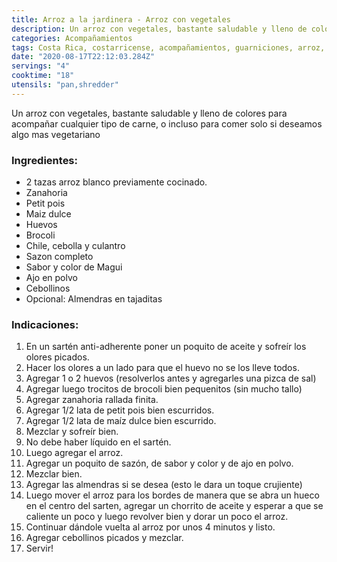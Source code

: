 ```yaml
---
title: Arroz a la jardinera - Arroz con vegetales
description: Un arroz con vegetales, bastante saludable y lleno de colores
categories: Acompañamientos
tags: Costa Rica, costarricense, acompañamientos, guarniciones, arroz, vegetales
date: "2020-08-17T22:12:03.284Z"
servings: "4"
cooktime: "18"
utensils: "pan,shredder"
---
```

Un arroz con vegetales, bastante saludable y lleno de colores para acompañar cualquier tipo de carne, o incluso para comer solo si deseamos algo mas vegetariano

### Ingredientes:

- 2 tazas arroz blanco previamente cocinado.
- Zanahoria
- Petit pois
- Maiz dulce
- Huevos
- Brocoli
- Chile, cebolla y culantro
- Sazon completo
- Sabor y color de Magui
- Ajo en polvo
- Cebollinos
- Opcional: Almendras en tajaditas

### Indicaciones:

1. En un sartén anti-adherente poner un poquito de aceite y sofreír los olores picados.
2. Hacer los olores a un lado para que el huevo no se los lleve todos.
3. Agregar 1 o 2 huevos (resolverlos antes y agregarles una pizca de sal)
4. Agregar luego trocitos de brocoli bien pequenitos (sin mucho tallo)
5. Agregar zanahoria rallada finita.
6. Agregar 1/2 lata de petit pois bien escurridos. 
7. Agregar 1/2 lata de maíz dulce bien escurrido. 
8. Mezclar y sofreír bien.
9. No debe haber líquido en el sartén. 
10. Luego agregar el arroz.
11. Agregar un poquito de sazón, de sabor y color y de ajo en polvo.
12. Mezclar bien.
13. Agregar las almendras si se desea (esto le dara un toque crujiente)
14. Luego mover el arroz para los bordes de manera que se abra un hueco en el centro del sarten,  agregar un chorrito de aceite y esperar a que se caliente un poco y luego revolver bien y dorar un poco el arroz. 
15. Continuar dándole vuelta al arroz por unos 4 minutos y listo.
16. Agregar cebollinos picados y mezclar.
17. Servir!
